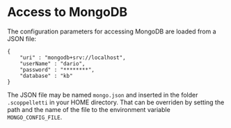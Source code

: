 Access to MongoDB
=================

The configuration parameters for accessing MongoDB are loaded from a JSON file:

```
{
    "uri" : "mongodb+srv://localhost",
    "userName" : "dario",
    "password" : "********",
    "database" : "kb"
}
```

The JSON file may be named `mongo.json` and inserted in the folder
`.scoppelletti` in your HOME directory. That can be overriden by setting the
path and the name of the file to the environment variable `MONGO_CONFIG_FILE`.
